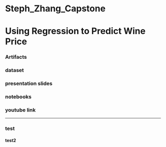 # Steph_Zhang_Capstone
# Using Regression to Predict Wine Price
### Artifacts
### dataset
### presentation slides
### notebooks
### youtube link
----------------------------------------------------
### test
#### test2
